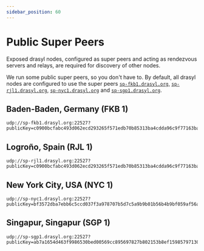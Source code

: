 ```yaml
---
sidebar_position: 60
---
```

# Public Super Peers

Exposed drasyl nodes, configured as super peers and acting as rendezvous servers and relays, are required for discovery of other nodes.

We run some public super peers, so you don't have to.
By default, all drasyl nodes are configured to use the super peers [`sp-fkb1.drasyl.org`](#baden-baden-germany-fkb-1), [`sp-rjl1.drasyl.org`](#logroño-spain-rjl-1), [`sp-nyc1.drasyl.org`](#new-york-city-usa-nyc-1) and [`sp-sgp1.drasyl.org`](#singapur-singapur-sgp-1).


## Baden-Baden, Germany (FKB 1)

```
udp://sp-fkb1.drasyl.org:22527?publicKey=c0900bcfabc493d062ecd293265f571edb70b85313ba4cdda96c9f77163ba62d&networkId=1
```

## Logroño, Spain (RJL 1)
```
udp://sp-rjl1.drasyl.org:22527?publicKey=c0900bcfabc493d062ecd293265f571edb70b85313ba4cdda96c9f77163ba62d&networkId=1
```

## New York City, USA (NYC 1)
```
udp://sp-nyc1.drasyl.org:22527?publicKey=bf3572dba7ebb6c5ccd037f3a978707b5d7c5a9b9b01b56b4b9bf059af56a4e0&networkId=1
```

## Singapur, Singapur (SGP 1)
```
udp://sp-sgp1.drasyl.org:22527?publicKey=ab7a1654d463f9986530bed00569cc895697827b802153b8ef1598579713045f&networkId=1
```

